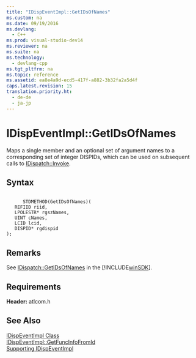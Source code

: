 ```yaml
---
title: "IDispEventImpl::GetIDsOfNames"
ms.custom: na
ms.date: 09/19/2016
ms.devlang: 
  - C++
ms.prod: visual-studio-dev14
ms.reviewer: na
ms.suite: na
ms.technology: 
  - devlang-cpp
ms.tgt_pltfrm: na
ms.topic: reference
ms.assetid: ea8e4a9d-ecd5-417f-a882-3b32fa2a5d4f
caps.latest.revision: 15
translation.priority.ht: 
  - de-de
  - ja-jp
---
```

# IDispEventImpl::GetIDsOfNames
Maps a single member and an optional set of argument names to a corresponding set of integer DISPIDs, which can be used on subsequent calls to [IDispatch::Invoke](assetId:///964ade8e-9d8a-4d32-bd47-aa678912a54d).  
  
## Syntax  
  
```  
  
      STDMETHOD(GetIDsOfNames)(  
   REFIID riid,  
   LPOLESTR* rgszNames,  
   UINT cNames,  
   LCID lcid,  
   DISPID* rgdispid   
);  
```  
  
## Remarks  
 See [IDispatch::GetIDsOfNames](assetId:///6f6cf233-3481-436e-8d6a-51f93bf91619) in the [!INCLUDE[winSDK](../vs140/includes/winSDK_md.md)].  
  
## Requirements  
 **Header:** atlcom.h  
  
## See Also  
 [IDispEventImpl Class](../vs140/IDispEventImpl-Class.md)   
 [IDispEventImpl::GetFuncInfoFromId](../vs140/IDispEventImpl--GetFuncInfoFromId.md)   
 [Supporting IDispEventImpl](../vs140/Supporting-IDispEventImpl.md)